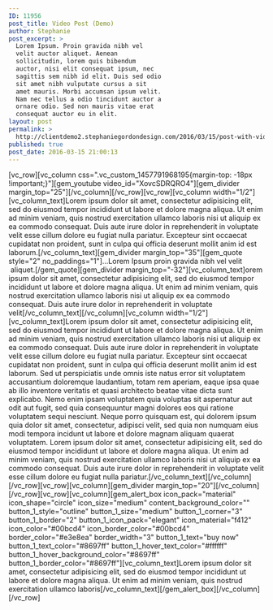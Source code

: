 ```yaml
---
ID: 11956
post_title: Video Post (Demo)
author: Stephanie
post_excerpt: >
  Lorem Ipsum. Proin gravida nibh vel
  velit auctor aliquet. Aenean
  sollicitudin, lorem quis bibendum
  auctor, nisi elit consequat ipsum, nec
  sagittis sem nibh id elit. Duis sed odio
  sit amet nibh vulputate cursus a sit
  amet mauris. Morbi accumsan ipsum velit.
  Nam nec tellus a odio tincidunt auctor a
  ornare odio. Sed non mauris vitae erat
  consequat auctor eu in elit.
layout: post
permalink: >
  http://clientdemo2.stephaniegordondesign.com/2016/03/15/post-with-video-lightbox/
published: true
post_date: 2016-03-15 21:00:13
---
```

[vc_row][vc_column css=".vc_custom_1457791968195{margin-top: -18px !important;}"][gem_youtube video_id="XovcSDRQRO4"][gem_divider margin_top="25"][/vc_column][/vc_row][vc_row][vc_column width="1/2"][vc_column_text]Lorem ipsum dolor sit amet, consectetur adipisicing elit, sed do eiusmod tempor incididunt ut labore et dolore magna aliqua. Ut enim ad minim veniam, quis nostrud exercitation ullamco laboris nisi ut aliquip ex ea commodo consequat. Duis aute irure dolor in reprehenderit in voluptate velit esse cillum dolore eu fugiat nulla pariatur. Excepteur sint occaecat cupidatat non proident, sunt in culpa qui officia deserunt mollit anim id est laborum.[/vc_column_text][gem_divider margin_top="35"][gem_quote style="2" no_paddings="1"]...Lorem Ipsum proin gravida nibh vel velit  aliquet.[/gem_quote][gem_divider margin_top="-32"][vc_column_text]orem ipsum dolor sit amet, consectetur adipisicing elit, sed do eiusmod tempor incididunt ut labore et dolore magna aliqua. Ut enim ad minim veniam, quis nostrud exercitation ullamco laboris nisi ut aliquip ex ea commodo consequat. Duis aute irure dolor in reprehenderit in voluptate velit[/vc_column_text][/vc_column][vc_column width="1/2"][vc_column_text]Lorem ipsum dolor sit amet, consectetur adipisicing elit, sed do eiusmod tempor incididunt ut labore et dolore magna aliqua. Ut enim ad minim veniam, quis nostrud exercitation ullamco laboris nisi ut aliquip ex ea commodo consequat. Duis aute irure dolor in reprehenderit in voluptate velit esse cillum dolore eu fugiat nulla pariatur. Excepteur sint occaecat cupidatat non proident, sunt in culpa qui officia deserunt mollit anim id est laborum. Sed ut perspiciatis unde omnis iste natus error sit voluptatem accusantium doloremque laudantium, totam rem aperiam, eaque ipsa quae ab illo inventore veritatis et quasi architecto beatae vitae dicta sunt explicabo. Nemo enim ipsam voluptatem quia voluptas sit aspernatur aut odit aut fugit, sed quia consequuntur magni dolores eos qui ratione voluptatem sequi nesciunt. Neque porro quisquam est, qui dolorem ipsum quia dolor sit amet, consectetur, adipisci velit, sed quia non numquam eius modi tempora incidunt ut labore et dolore magnam aliquam quaerat voluptatem. Lorem ipsum dolor sit amet, consectetur adipisicing elit, sed do eiusmod tempor incididunt ut labore et dolore magna aliqua. Ut enim ad minim veniam, quis nostrud exercitation ullamco laboris nisi ut aliquip ex ea commodo consequat. Duis aute irure dolor in reprehenderit in voluptate velit esse cillum dolore eu fugiat nulla pariatur.[/vc_column_text][/vc_column][/vc_row][vc_row][vc_column][gem_divider margin_top="20"][/vc_column][/vc_row][vc_row][vc_column][gem_alert_box icon_pack="material" icon_shape="circle" icon_size="medium" content_background_color="" button_1_style="outline" button_1_size="medium" button_1_corner="3" button_1_border="2" button_1_icon_pack="elegant" icon_material="f412" icon_color="#00bcd4" icon_border_color="#00bcd4" border_color="#e3e8ea" border_width="3" button_1_text="buy now" button_1_text_color="#8697ff" button_1_hover_text_color="#ffffff" button_1_hover_background_color="#8697ff" button_1_border_color="#8697ff"][vc_column_text]Lorem ipsum dolor sit amet, consectetur adipisicing elit, sed do eiusmod tempor incididunt ut labore et dolore magna aliqua. Ut enim ad minim veniam, quis nostrud exercitation ullamco laboris[/vc_column_text][/gem_alert_box][/vc_column][/vc_row]